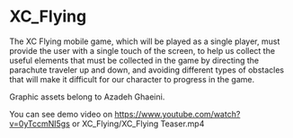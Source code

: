 # XC_Flying

The XC Flying mobile game, which will be played as a single player, must provide the user with a single touch of the screen, to help us collect the useful elements that must be collected in the game by directing the parachute traveler up and down, and avoiding different types of obstacles that will make it difficult for our character to progress in the game.

Graphic assets belong to Azadeh Ghaeini.

You can see demo video on https://www.youtube.com/watch?v=0yTccmNI5gs
or XC_Flying/XC_Flying Teaser.mp4
